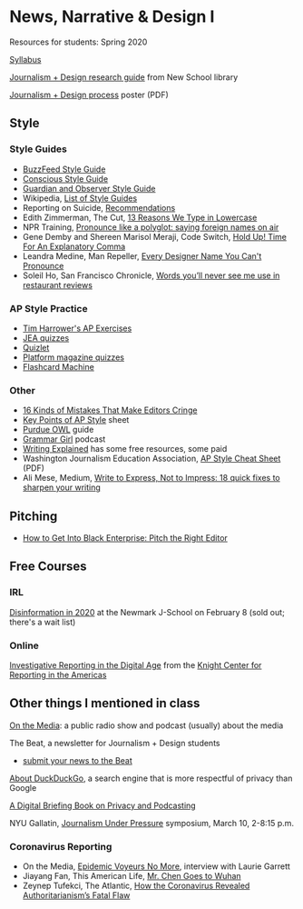 # News, Narrative & Design I
Resources for students: Spring 2020

[Syllabus](https://docs.google.com/document/d/1atUAONae12VmoDUzoekMd-Am0-mKef7InGGuESYOrSM/edit)

[Journalism + Design research guide](http://guides.library.newschool.edu/newsnarrativedesign) from New School library

[Journalism + Design process](https://resources.journalismdesign.com/s/jdprocess.pdf) poster (PDF)

## Style

### Style Guides
- [BuzzFeed Style Guide](https://www.buzzfeed.com/emmyf/buzzfeed-style-guide)
- [Conscious Style Guide](https://consciousstyleguide.com/)
- [Guardian and Observer Style Guide](https://www.theguardian.com/guardian-observer-style-guide-a)
- Wikipedia, [List of Style Guides](https://en.wikipedia.org/wiki/List_of_style_guides)
- Reporting on Suicide, [Recommendations](https://reportingonsuicide.org/recommendations/)
- Edith Zimmerman, The Cut, [13 Reasons We Type in Lowercase](https://www.thecut.com/2019/02/reasons-to-type-in-lowercase.html)
- NPR Training, [Pronounce like a polyglot: saying foreign names on air](https://training.npr.org/2019/04/30/pronounce-like-a-polyglot-saying-foreign-names-on-air/)
- Gene Demby and Shereen Marisol Meraji, Code Switch, [Hold Up! Time For An Explanatory Comma](https://www.npr.org/2016/12/14/504482252/-hold-up-time-for-an-explanatory-comma)
- Leandra Medine, Man Repeller, [Every Designer Name You Can't Pronounce](https://www.youtube.com/watch?v=HW_PAgYpy7k)
- Soleil Ho, San Francisco Chronicle, [Words you’ll never see me use in restaurant reviews](https://www.sfchronicle.com/restaurants/article/Words-you-ll-never-see-me-use-in-restaurant-13652564.php)

### AP Style Practice
- [Tim Harrower's AP Exercises](https://www.radford.edu/~rstepno/104/apquizzes.html)
- [JEA quizzes](http://jea.org/wp/blog/2012/10/07/associated-press-style-quizzes/)
- [Quizlet](https://quizlet.com/2046964/ap-style-quiz-flash-cards/)
- [Platform magazine quizzes](http://platformmagazine.org/2015/01/05/ap-style-quiz/)
- [Flashcard Machine](https://www.flashcardmachine.com/machine/?topic_id=266579&source=pub.pub_details)

### Other
- [16 Kinds of Mistakes That Make Editors Cringe](https://docs.google.com/document/d/1UIlP00XMyoxEir2S0noWP-hR-2ZeTUF1ONCyjoZJc7w/edit)
- [Key Points of AP Style](https://docs.google.com/document/d/1JYJSWerifoAR0wHDLK600lGcPUZ_o1_oldU_Djd2DYc) sheet
- [Purdue OWL](https://owl.purdue.edu/owl/subject_specific_writing/journalism_and_journalistic_writing/ap_style.html) guide
- [Grammar Girl](https://www.quickanddirtytips.com/grammar-girl) podcast
- [Writing Explained](https://writingexplained.org/) has some free resources, some paid
- Washington Journalism Education Association, [AP Style Cheat Sheet](https://wjea.org/wp-content/uploads/2014/02/WJEA-AP-Style-Cheat-Sheet.pdf) (PDF)
- Ali Mese, Medium, [Write to Express, Not to Impress: 18 quick fixes to sharpen your writing](https://medium.com/swlh/write-to-express-not-to-impress-465d628f39fe)

## Pitching
- [How to Get Into Black Enterprise: Pitch the Right Editor](https://www.blackenterprise.com/how-to-get-into-black-enterprise-pitch-the-right-editor/)

## Free Courses
### IRL
[Disinformation in 2020](https://www.journalism.cuny.edu/events/disinformation-2020-crash-course-journalism-students/) at the Newmark J-School on February 8 (sold out; there's a wait list)
### Online
[Investigative Reporting in the Digital Age](https://journalismcourses.org/INV0120.html) from the [Knight Center for Reporting in the Americas](https://journalismcourses.org/)

## Other things I mentioned in class

[On the Media](onthemedia.org): a public radio show and podcast (usually) about the media

The Beat, a newsletter for Journalism + Design students
- [submit your news to the Beat](https://forms.gle/PRQyZD77oTkbz8Rr7)

[About DuckDuckGo](https://duckduckgo.com/about), a search engine that is more respectful of privacy than Google

[A Digital Briefing Book on Privacy and Podcasting](https://medium.com/prxofficial/a-digital-briefing-book-on-privacy-and-podcasting-33cfb9c69662)

NYU Gallatin, [Journalism Under Pressure](https://gallatin.nyu.edu/utilities/events/2020/03/JournalismUnderPressure.html) symposium, March 10, 2-8:15 p.m.

### Coronavirus Reporting

- On the Media, [Epidemic Voyeurs No More](https://www.wnycstudios.org/podcasts/otm/segments/epidemic-voyeurs-no-more), interview with Laurie Garrett
- Jiayang Fan, This American Life, [Mr. Chen Goes to Wuhan](https://www.thisamericanlife.org/695/everyones-a-critic/act-two-8)
- Zeynep Tufekci, The Atlantic, [How the Coronavirus Revealed Authoritarianism’s Fatal Flaw](https://www.theatlantic.com/technology/archive/2020/02/coronavirus-and-blindness-authoritarianism/606922/)
